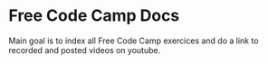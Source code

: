 # Free Code Camp Docs
Main goal is to index all Free Code Camp exercices and do a link to recorded and posted videos on youtube.
